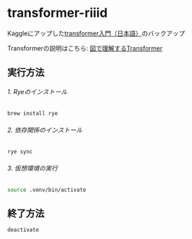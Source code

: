 # transformer-riiid
Kaggleにアップした[transformer入門（日本語）](https://www.kaggle.com/tomokiyoshida/transformer/)のバックアップ

Transformerの説明はこちら: [図で理解するTransformer](https://qiita.com/birdwatcher/items/b3e4428f63f708db37b7)

## 実行方法
###### 1. Ryeのインストール
```bash
brew install rye
```
###### 2. 依存関係のインストール
```bash
rye sync
```
###### 3. 仮想環境の実行
```bash
source .venv/bin/activate
```
## 終了方法
```bash
deactivate
```